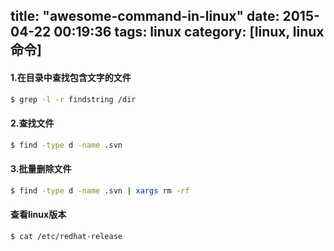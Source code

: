 title: "awesome-command-in-linux"
date: 2015-04-22 00:19:36
tags: linux
category: [linux, linux命令]
---

#### 1.在目录中查找包含文字的文件

```bash
$ grep -l -r findstring /dir
```

#### 2.查找文件

```bash
$ find -type d -name .svn
```

#### 3.批量删除文件

```bash
$ find -type d -name .svn | xargs rm -rf
```

#### 查看linux版本

```bash
$ cat /etc/redhat-release
```